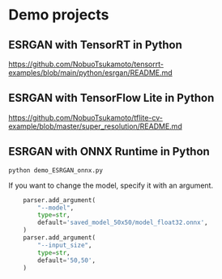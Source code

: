 # Demo projects

## ESRGAN with TensorRT in Python
https://github.com/NobuoTsukamoto/tensorrt-examples/blob/main/python/esrgan/README.md

## ESRGAN with TensorFlow Lite in Python
https://github.com/NobuoTsukamoto/tflite-cv-example/blob/master/super_resolution/README.md

## ESRGAN with ONNX Runtime in Python
```
python demo_ESRGAN_onnx.py
```

If you want to change the model, specify it with an argument.
```python
    parser.add_argument(
        "--model",
        type=str,
        default='saved_model_50x50/model_float32.onnx',
    )
    parser.add_argument(
        "--input_size",
        type=str,
        default='50,50',
    )
```